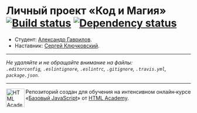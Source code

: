 # Личный проект «Код и Магия» [![Build status][travis-image]][travis-url] [![Dependency status][dependency-image]][dependency-url]

* Студент: [Александр Гаврилов](https://up.htmlacademy.ru/javascript/4/user/191195).
* Наставник: [Сергей Ключковский](https://htmlacademy.ru/profile/id44700).

---

_Не удаляйте и не обращайте внимание на файлы:_<br>
_`.editorconfig`, `.eslintignore`, `.eslintrc`, `.gitignore`, `.travis.yml`, `package.json`._

---

<a href="https://htmlacademy.ru/intensive/javascript"><img align="left" width="50" height="50" title="HTML Academy" src="https://up.htmlacademy.ru/static/img/intensive/javascript/logo-for-github.svg"></a>

Репозиторий создан для обучения на интенсивном онлайн‑курсе «[Базовый JavaScript](https://htmlacademy.ru/intensive/javascript)» от [HTML Academy](https://htmlacademy.ru).

[travis-image]: https://travis-ci.org/htmlacademy-javascript/191195-code-and-magick.svg?branch=master
[travis-url]: https://travis-ci.org/htmlacademy-javascript/191195-code-and-magick
[dependency-image]: https://david-dm.org/htmlacademy-javascript/191195-code-and-magick.svg?style=flat-square
[dependency-url]: https://david-dm.org/htmlacademy-javascript/191195-code-and-magick
